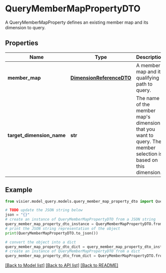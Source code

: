 # QueryMemberMapPropertyDTO

A QueryMemberMapProperty defines an existing member map and its dimension to query.

## Properties

Name | Type | Description | Notes
------------ | ------------- | ------------- | -------------
**member_map** | [**DimensionReferenceDTO**](DimensionReferenceDTO.md) | A member map and its qualifying path to query. | [optional] 
**target_dimension_name** | **str** | The name of the member map&#39;s dimension that you want to query. The member selection is based on this dimension. | [optional] 

## Example

```python
from visier.model_query.models.query_member_map_property_dto import QueryMemberMapPropertyDTO

# TODO update the JSON string below
json = "{}"
# create an instance of QueryMemberMapPropertyDTO from a JSON string
query_member_map_property_dto_instance = QueryMemberMapPropertyDTO.from_json(json)
# print the JSON string representation of the object
print(QueryMemberMapPropertyDTO.to_json())

# convert the object into a dict
query_member_map_property_dto_dict = query_member_map_property_dto_instance.to_dict()
# create an instance of QueryMemberMapPropertyDTO from a dict
query_member_map_property_dto_from_dict = QueryMemberMapPropertyDTO.from_dict(query_member_map_property_dto_dict)
```
[[Back to Model list]](../README.md#documentation-for-models) [[Back to API list]](../README.md#documentation-for-api-endpoints) [[Back to README]](../README.md)


